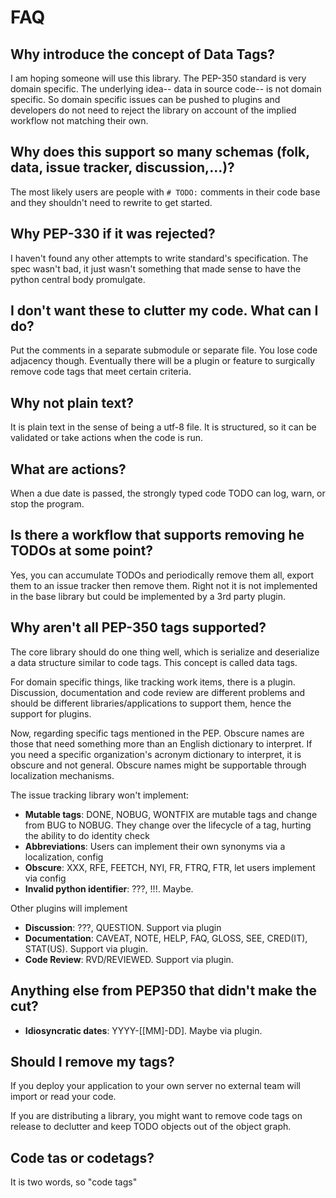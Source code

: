 # FAQ

## Why introduce the concept of Data Tags?

I am hoping someone will use this library. The PEP-350 standard is very domain specific. The underlying idea-- data in
source code-- is not domain specific. So domain specific issues can be pushed to plugins and developers do not
need to reject the library on account of the implied workflow not matching their own.

## Why does this support so many schemas (folk, data, issue tracker, discussion,...)?

The most likely users are people with `# TODO:` comments in their code base and they shouldn't need to rewrite to get
started.

## Why PEP-330 if it was rejected?

I haven't found any other attempts to write standard's specification. The spec wasn't bad, it just wasn't something
that made sense to have the python central body promulgate.

## I don't want these to clutter my code. What can I do?

Put the comments in a separate submodule or separate file. You lose code adjacency though. Eventually there will
be a plugin or feature to surgically remove code tags that meet certain criteria.

## Why not plain text?

It is plain text in the sense of being a utf-8 file. It is structured, so it can be validated or take actions
when the code is run.

## What are actions?

When a due date is passed, the strongly typed code TODO can log, warn, or stop the program.

## Is there a workflow that supports removing he TODOs at some point?

Yes, you can accumulate TODOs and periodically remove them all, export them to an issue tracker then remove them. Right
not it is not implemented in the base library but could be implemented by a 3rd party plugin.

## Why aren't all PEP-350 tags supported?

The core library should do one thing well, which is serialize and deserialize a data structure similar to code tags.
This concept is called data tags.

For domain specific things, like tracking work items, there is a plugin. Discussion, documentation and code review are
different
problems and should be different libraries/applications to support them, hence the support for plugins.

Now, regarding specific tags mentioned in the PEP. Obscure names are those that need something more than an English
dictionary to interpret. If you need a specific organization's acronym dictionary to interpret, it is obscure and not
general. Obscure names might be supportable through localization mechanisms.

The issue tracking library won't implement:

- **Mutable tags**: DONE, NOBUG, WONTFIX are mutable tags and change from BUG to NOBUG. They change over the lifecycle
  of a tag, hurting the ability to do identity check
- **Abbreviations**: Users can implement their own synonyms via a localization, config
- **Obscure**: XXX, RFE, FEETCH, NYI, FR, FTRQ, FTR, let users implement via config
- **Invalid python identifier**: ???, !!!. Maybe.

Other plugins will implement

- **Discussion**: ???, QUESTION. Support via plugin
- **Documentation**: CAVEAT, NOTE, HELP, FAQ, GLOSS, SEE, CRED(IT), STAT(US). Support via plugin.
- **Code Review**: RVD/REVIEWED. Support via plugin.

## Anything else from PEP350 that didn't make the cut?

- **Idiosyncratic dates**: YYYY-\[[MM]-DD\]. Maybe via plugin.

## Should I remove my tags?

If you deploy your application to your own server no external team will import or read your code.

If you are distributing a library, you might want to remove code tags on release to declutter and keep TODO objects out
of the object graph.

## Code tas or codetags?

It is two words, so "code tags"
